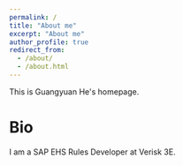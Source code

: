 ```yaml
---
permalink: /
title: "About me"
excerpt: "About me"
author_profile: true
redirect_from: 
  - /about/
  - /about.html
---
```


This is Guangyuan He's homepage.

Bio
======
I am a SAP EHS Rules Developer at Verisk 3E.

